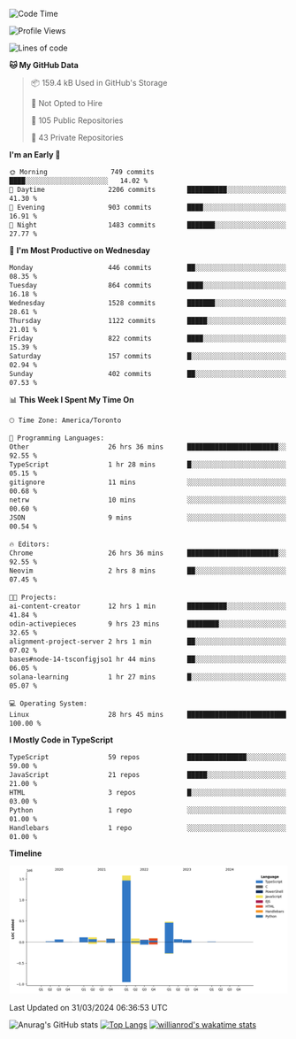 <!--START_SECTION:waka-->
![Code Time](http://img.shields.io/badge/Code%20Time-1%2C366%20hrs%2024%20mins-blue)

![Profile Views](http://img.shields.io/badge/Profile%20Views-0-blue)

![Lines of code](https://img.shields.io/badge/From%20Hello%20World%20I%27ve%20Written-2.8%20million%20lines%20of%20code-blue)

**🐱 My GitHub Data** 

> 📦 159.4 kB Used in GitHub's Storage 
 > 
> 🚫 Not Opted to Hire
 > 
> 📜 105 Public Repositories 
 > 
> 🔑 43 Private Repositories 
 > 
**I'm an Early 🐤** 

```text
🌞 Morning                749 commits         ████░░░░░░░░░░░░░░░░░░░░░   14.02 % 
🌆 Daytime                2206 commits        ██████████░░░░░░░░░░░░░░░   41.30 % 
🌃 Evening                903 commits         ████░░░░░░░░░░░░░░░░░░░░░   16.91 % 
🌙 Night                  1483 commits        ███████░░░░░░░░░░░░░░░░░░   27.77 % 
```
📅 **I'm Most Productive on Wednesday** 

```text
Monday                   446 commits         ██░░░░░░░░░░░░░░░░░░░░░░░   08.35 % 
Tuesday                  864 commits         ████░░░░░░░░░░░░░░░░░░░░░   16.18 % 
Wednesday                1528 commits        ███████░░░░░░░░░░░░░░░░░░   28.61 % 
Thursday                 1122 commits        █████░░░░░░░░░░░░░░░░░░░░   21.01 % 
Friday                   822 commits         ████░░░░░░░░░░░░░░░░░░░░░   15.39 % 
Saturday                 157 commits         █░░░░░░░░░░░░░░░░░░░░░░░░   02.94 % 
Sunday                   402 commits         ██░░░░░░░░░░░░░░░░░░░░░░░   07.53 % 
```


📊 **This Week I Spent My Time On** 

```text
🕑︎ Time Zone: America/Toronto

💬 Programming Languages: 
Other                    26 hrs 36 mins      ███████████████████████░░   92.55 % 
TypeScript               1 hr 28 mins        █░░░░░░░░░░░░░░░░░░░░░░░░   05.15 % 
gitignore                11 mins             ░░░░░░░░░░░░░░░░░░░░░░░░░   00.68 % 
netrw                    10 mins             ░░░░░░░░░░░░░░░░░░░░░░░░░   00.60 % 
JSON                     9 mins              ░░░░░░░░░░░░░░░░░░░░░░░░░   00.54 % 

🔥 Editors: 
Chrome                   26 hrs 36 mins      ███████████████████████░░   92.55 % 
Neovim                   2 hrs 8 mins        ██░░░░░░░░░░░░░░░░░░░░░░░   07.45 % 

🐱‍💻 Projects: 
ai-content-creator       12 hrs 1 min        ██████████░░░░░░░░░░░░░░░   41.84 % 
odin-activepieces        9 hrs 23 mins       ████████░░░░░░░░░░░░░░░░░   32.65 % 
alignment-project-server 2 hrs 1 min         ██░░░░░░░░░░░░░░░░░░░░░░░   07.02 % 
bases#node-14-tsconfigjso1 hr 44 mins        ██░░░░░░░░░░░░░░░░░░░░░░░   06.05 % 
solana-learning          1 hr 27 mins        █░░░░░░░░░░░░░░░░░░░░░░░░   05.07 % 

💻 Operating System: 
Linux                    28 hrs 45 mins      █████████████████████████   100.00 % 
```

**I Mostly Code in TypeScript** 

```text
TypeScript               59 repos            ███████████████░░░░░░░░░░   59.00 % 
JavaScript               21 repos            █████░░░░░░░░░░░░░░░░░░░░   21.00 % 
HTML                     3 repos             █░░░░░░░░░░░░░░░░░░░░░░░░   03.00 % 
Python                   1 repo              ░░░░░░░░░░░░░░░░░░░░░░░░░   01.00 % 
Handlebars               1 repo              ░░░░░░░░░░░░░░░░░░░░░░░░░   01.00 % 
```



**Timeline**

![Lines of Code chart](https://raw.githubusercontent.com/wise-introvert/wise-introvert/master/assets/bar_graph.png)


 Last Updated on 31/03/2024 06:36:53 UTC
<!--END_SECTION:waka-->

![Anurag's GitHub stats](https://github-readme-stats.vercel.app/api?username=wise-introvert&count_private=true&show_icons=true)
[![Top Langs](https://github-readme-stats.vercel.app/api/top-langs/?username=wise-introvert&langs_count=10)](https://github.com/anuraghazra/github-readme-stats)
[![willianrod's wakatime stats](https://github-readme-stats.vercel.app/api/wakatime?username=wiseintrovert)](https://github.com/anuraghazra/github-readme-stats)
